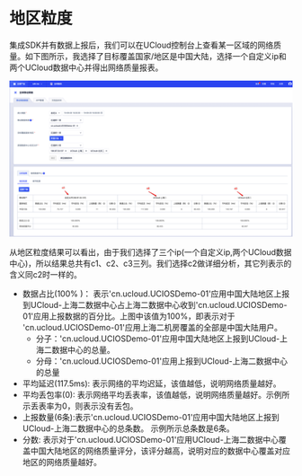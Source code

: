 # 地区粒度

集成SDK并有数据上报后，我们可以在UCloud控制台上查看某一区域的网络质量。如下图所示，我选择了目标覆盖国家/地区是中国大陆，选择一个自定义ip和两个UCloud数据中心并得出网络质量报表。

![](/images/result_01.png)

从地区粒度结果可以看出，由于我们选择了三个ip(一个自定义ip,两个UCloud数据中心)，所以结果总共有c1、c2、c3三列。我们选择c2做详细分析，其它列表示的含义同c2时一样的。 

* 数据占比(100% )： 表示'cn.ucloud.UCIOSDemo-01'应用中国大陆地区上报到UCloud-上海二数据中心占上海二数据中心收到'cn.ucloud.UCIOSDemo-01'应用上报数据的百分比。上图中该值为100%，即表示对于 'cn.ucloud.UCIOSDemo-01'应用上海二机房覆盖的全部是中国大陆用户。
  * 分子：'cn.ucloud.UCIOSDemo-01'应用中国大陆地区上报到UCloud-上海二数据中心的总量。
  * 分母：'cn.ucloud.UCIOSDemo-01'应用上报到UCloud-上海二数据中心的总量
* 平均延迟(117.5ms): 表示网络的平均迟延，该值越低，说明网络质量越好。 
* 平均丢包率(0): 表示网络平均丢表率，该值越低，说明网络质量越好。示例所示丢表率为0，则表示没有丢包。 
* 上报数量(6条):表示'cn.ucloud.UCIOSDemo-01'应用中国大陆地区上报到UCloud-上海二数据中心的总条数。 示例所示总条数是6条。 
* 分数: 表示对于'cn.ucloud.UCIOSDemo-01'应用UCloud-上海二数据中心覆盖中国大陆地区的网络质量评分，该评分越高，说明对应的数据中心覆盖对应地区的网络质量越好。 